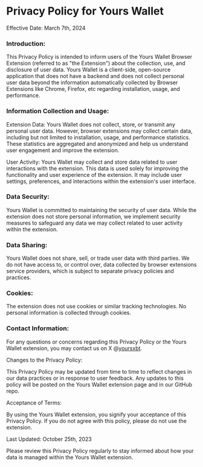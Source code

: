 # Privacy Policy for Yours Wallet

Effective Date: March 7th, 2024

### Introduction:

This Privacy Policy is intended to inform users of the Yours Wallet Browser Extension (referred to as "the Extension") about the collection, use, and disclosure of user data. Yours Wallet is a client-side, open-source application that does not have a backend and does not collect personal user data beyond the information automatically collected by Browser Extensions like Chrome, Firefox, etc regarding installation, usage, and performance.

### Information Collection and Usage:

Extension Data: Yours Wallet does not collect, store, or transmit any personal user data. However, browser extensions may collect certain data, including but not limited to installation, usage, and performance statistics. These statistics are aggregated and anonymized and help us understand user engagement and improve the extension.

User Activity: Yours Wallet may collect and store data related to user interactions with the extension. This data is used solely for improving the functionality and user experience of the extension. It may include user settings, preferences, and interactions within the extension's user interface.

### Data Security:

Yours Wallet is committed to maintaining the security of user data. While the extension does not store personal information, we implement security measures to safeguard any data we may collect related to user activity within the extension.

### Data Sharing:

Yours Wallet does not share, sell, or trade user data with third parties. We do not have access to, or control over, data collected by browser extensions service providers, which is subject to separate privacy policies and practices.

### Cookies:

The extension does not use cookies or similar tracking technologies. No personal information is collected through cookies.

### Contact Information:

For any questions or concerns regarding this Privacy Policy or the Yours Wallet extension, you may contact us on X @[yoursxbt](https://x.com/yoursxbt).

Changes to the Privacy Policy:

This Privacy Policy may be updated from time to time to reflect changes in our data practices or in response to user feedback. Any updates to this policy will be posted on the Yours Wallet extension page and in our GitHub repo.

Acceptance of Terms:

By using the Yours Wallet extension, you signify your acceptance of this Privacy Policy. If you do not agree with this policy, please do not use the extension.

Last Updated: October 25th, 2023

Please review this Privacy Policy regularly to stay informed about how your data is managed within the Yours Wallet extension.
